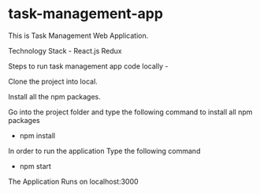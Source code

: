 # task-management-app

This is Task Management Web Application.

Technology Stack -
React.js
Redux

Steps to run task management app code locally -

Clone the project into local.

Install all the npm packages.

Go into the project folder and type the following command to install all npm packages

- npm install

In order to run the application Type the following command

- npm start

The Application Runs on localhost:3000
